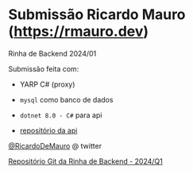 # Submissão Ricardo Mauro (https://rmauro.dev) 

Rinha de Backend 2024/01

Submissão feita com:

* YARP C# (proxy)

* `mysql` como banco de dados

* `dotnet 8.0 - C#` para api

* [repositório da api](https://github.com/ricardodemauro/RinhaBackend2024Q1)

[@RicardoDeMauro](https://twitter.com/RicardoDeMauro) @ twitter

[Repositório Git da Rinha de Backend - 2024/Q1](https://github.com/zanfranceschi/rinha-de-backend-2024-q1)